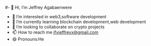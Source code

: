 #- 👋 Hi, I’m Jeffrey Agabaenwere
- 👀 I’m interested in web3,software development
- 🌱 I’m currently learning blockchain development,web development
- 💞️ I’m looking to collaborate on crypto projects
- 📫 How to reach me jfyjeffreyx@gmail.com
- 😄 Pronouns:He

<!---
Jeffreyxdev/Jeffreyxdev is a fantastic repository because its `README.md` (this file) appears on your GitHub profile.

--->
